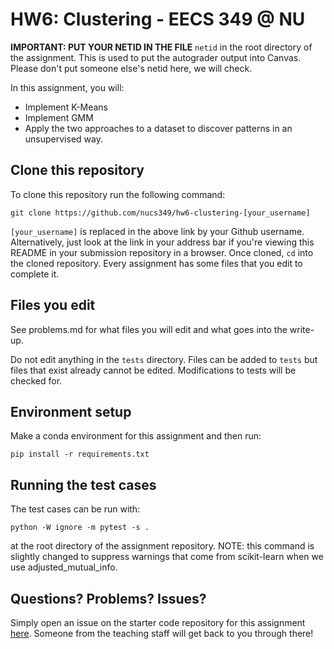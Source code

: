 # HW6: Clustering - EECS 349 @ NU
**IMPORTANT: PUT YOUR NETID IN THE FILE** `netid` in the root directory of the assignment. 
This is used to put the autograder output into Canvas. Please don't put someone else's netid 
here, we will check.

In this assignment, you will:
- Implement K-Means
- Implement GMM
- Apply the two approaches to a dataset to discover patterns in an unsupervised way.
  
## Clone this repository

To clone this repository run the following command:

``git clone https://github.com/nucs349/hw6-clustering-[your_username]``

`[your_username]` is replaced in the above link by your Github username. Alternatively, just look at the link in your address bar if you're viewing this README in your submission repository in a browser. Once cloned, `cd` into the cloned repository. Every assignment has some files that you edit to complete it. 

## Files you edit

See problems.md for what files you will edit and what goes into the write-up.

Do not edit anything in the `tests` directory. Files can be added to `tests` but files that exist already cannot be edited. Modifications to tests will be checked for.

## Environment setup

Make a conda environment for this assignment and then run:

``pip install -r requirements.txt``

## Running the test cases

The test cases can be run with:

``python -W ignore -m pytest -s .``

at the root directory of the assignment repository.  NOTE: this command is slightly changed
to suppress warnings that come from scikit-learn when we use adjusted_mutual_info.

## Questions? Problems? Issues?

Simply open an issue on the starter code repository for this assignment [here](https://github.com/NUCS349/hw6-clustering/issues). Someone from the teaching staff will get back to you through there!
